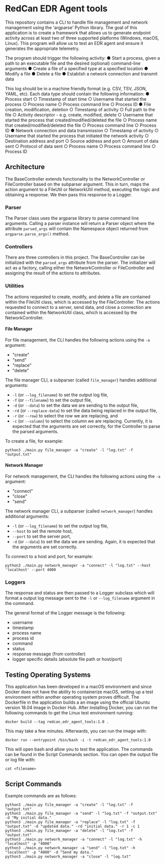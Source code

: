 # RedCan EDR Agent tools

This repository contains a CLI to handle file management and network management using the 'argparse' Python library. The goal of this application is to create a framework that allows us to generate endpoint activity across at least two of three supported platforms (Windows, macOS, Linux). This program will allow us to test an EDR agent and ensure it generates the appropriate telemetry.

The program should trigger the following activity:
● Start a process, given a path to an executable file and the desired (optional) command-line arguments
● Create a file of a specified type at a specified location
● Modify a file
● Delete a file
● Establish a network connection and transmit data

This log should be in a machine friendly format (e.g. CSV, TSV, JSON, YAML, etc). Each data type should contain the following information:
● Process start
    ○ Timestamp of start time
    ○ Username that started the process
    ○ Process name
    ○ Process command line
    ○ Process ID
● File creation, modification, deletion
    ○ Timestamp of activity
    ○ Full path to the file
    ○ Activity descriptor - e.g. create, modified, delete
    ○ Username that started the process that created/modified/deleted the file
    ○ Process name that created/modified/deleted the file
    ○ Process command line
    ○ Process ID
● Network connection and data transmission
    ○ Timestamp of activity
    ○ Username that started the process that initiated the network activity
    ○ Destination address and port
    ○ Source address and port
    ○ Amount of data sent
    ○ Protocol of data sent
    ○ Process name
    ○ Process command line
    ○ Process ID


## Architecture
The BaseController extends functionality to the NetworkController or FileController based on the subparser argument. This in turn, maps the action argument to a FileUtil or NetworkUtil method, executing the logic and obtaining a response. We then pass this response to a Logger.

### Parser
The Parser class uses the argparse library to parse command line arguments. Calling a parser instance will return a Parser object where the attribute `parsed_args` will contain the Namespace object returned from `argparse.parse_args()` method.

### Controllers
There are three controllers in this project. The BaseController can be initialized with the `parsed_args` attribute from the parser. The initializer will act as a factory, calling either the NetworkController or FileController and assigning the result of the actions to attributes.

### Utilities
The actions requested to create, modify, and delete a file are contained within the FileUtil class, which is accessed by the FileController. The actions requested to connect to a server, send data, and close a connection are contained within the NetworkUtil class, which is accessed by the NetworkController.

#### File Manager
For file management, the CLI handles the following actions using the `-a` argument:
- "create"
- "send"
- "replace"
- "delete"

The file manager CLI, a subparser (called `file_manager`) handles additional arguments:
- `-l` (or `--log_filename`) to set the output log file,
- `-f` (or `--filename`) to set the output file,
- `-d` (or `--data`) to set the data we are sending to the output file,
- `-rd` (or `--replace-data`) to set the data being replaced in the output file, 
- `-r` (or `--row`) to select the row we are replacing, and
- `-c` (or `--column`) to select the column we are replacing.
Currently, it is expected that the arguments are set correctly, for the Controller to parse the parsed arguments.

To create a file, for example:
```
python3 ./main.py file_manager -a "create" -l "log.txt" -f "output.txt"
```

#### Network Manager
For network management, the CLI handles the following actions using the `-a` argument:
- "connect"
- "close"
- "send"

The network manager CLI, a subparser (called `network_manager`) handles additional arguments:
- `-l` (or `--log_filename`) to set the output log file,
- `--host` to set the remote host,
- `--port` to set the server port,
- `-d` (or `--data`) to set the data we are sending.
Again, it is expected that the arguments are set correctly.

To connect to a host and port, for example:
```
python3 ./main.py network_manager -a "connect" -l "log.txt" --host 'localhost' --port 4000
```

### Loggers
The response and status are then passed to a Logger subclass which will format a output log message sent to the `-l` or `--log_filename` argument in the command.

The general format of the Logger message is the following:
- username
- timestamp
- process name
- process id
- command
- status
- response message (from controller)
- logger specific details (absolute file path or host/port)

## Testing Operating Systems
This application has been developed in a macOS environment and since Docker does not have the ability to containerize macOS, setting up a test environment within another operating system proves difficult. The Dockerfile in the application builds a an image using the official Ubuntu version 18.04 image in Docker Hub. After installing Docker, you can run the following commands to get the Linux test environment running:
```
docker build --tag redcan_edr_agent_tools:1.0 .
```
This may take a few minutes. Afterwards, you can run the image with:
```
docker run --entrypoint /bin/bash -i -t redcan_edr_agent_tools:1.0 
```
This will open bash and allow you to test the application. The commands can be found in the Script Commands section. You can open the output file or log file with:
```
cat <filename>
```

## Script Commands
Example commands are as follows:
```
python3 ./main.py file_manager -a "create" -l "log.txt" -f "output.txt"
python3 ./main.py file_manager -a "send" -l "log.txt" -f "output.txt" -d "My initial data."
python3 ./main.py file_manager -a "replace" -l "log.txt" -f "output.txt" -d "updated data." -rd "initial data." -r 1 -c 1
python3 ./main.py file_manager -a "delete" -l "log.txt" -f "output.txt"
python3 ./main.py network_manager -a "connect" -l "log.txt" -h "localhost" -p "4000"
python3 ./main.py network_manager -a "send" -l "log.txt" -h "localhost" -p "4000" -d "Send my data."
python3 ./main.py network_manager -a "close" -l "log.txt"
```
